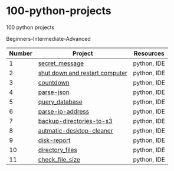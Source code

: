 # 100-python-projects







100 python projects 

Beginners-Intermediate-Advanced



Number | Project      | Resources
------ | ------------- |-------------------------------
1 | [secret_message](https://github.com/Frankpromise/100-python-projects/tree/master/secret-message) | python, IDE
2 | [shut down and restart computer](https://github.com/Frankpromise/100-python-projects/tree/master/shut-restart) | python, IDE
3 | [countdown](https://github.com/Frankpromise/100-python-projects/tree/master/count) | python, IDE
4 | [parse-json](https://github.com/Frankpromise/100-python-projects/tree/master/parse-json) | python, IDE
5 | [query_database](https://github.com/Frankpromise/100-python-projects/tree/master/query-database) | python, IDE
6 | [parse-ip-address](https://github.com/Frankpromise/100-python-projects/tree/master/parse-ip-address) | python, IDE
7 | [backup-directories-to-s3](https://github.com/Frankpromise/100-python-projects/tree/master/backup-directories) | python, IDE
8 | [autmatic-desktop-cleaner](https://github.com/Frankpromise/100-python-projects/tree/master/automatic-desktop-cleaner) | python, IDE
9 | [ disk-report](https://github.com/Frankpromise/100-python-projects/tree/master/disk_report) | python, IDE
10 | [ directory_files](https://github.com/Frankpromise/100-python-projects.git) | python, IDE
11 | [ check_file_size](https://github.com/Frankpromise/100-python-projects/tree/master/check_file_size) | python, IDE
